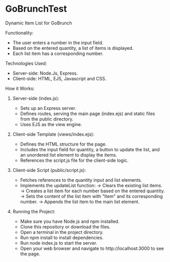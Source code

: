 # GoBrunchTest

Dynamic Item List for GoBrunch

Functionality: 
- The user enters a number in the input field.
- Based on the entered quantity, a list of items is displayed.
- Each list item has a corresponding number.

Technologies Used:
- Server-side: Node.Js, Express.
- Client-side: HTML, EJS, Javascript and CSS.

How it Works:

1. Server-side (index.js):

    - Sets up an Express server.
    - Defines routes, serving the main page (index.ejs) and static files from the public directory.
    - Uses EJS as the view engine.

2. Client-side Template (views/index.ejs):

    - Defines the HTML structure for the page.
    - Includes the input field for quantity, a button to update the list, and an unordered list element to display the items.
    - References the script.js file for the client-side logic.

3. Client-side Script (public/script.js):

    - Fetches references to the quantity input and list elements.
    - Implements the updateList function:
        -> Clears the existing list items.
        -> Creates a list item for each number based on the entered quantity.
        -> Sets the content of the list item with "Item" and its corresponding number.
        -> Appends the list item to the main list element.

4. Running the Project:

    - Make sure you have Node.js and npm installed.
    - Clone this repository or download the files.
    - Open a terminal in the project directory.
    - Run npm install to install dependencies.
    - Run node index.js to start the server.
    - Open your web browser and navigate to http://localhost:3000 to see the page.
